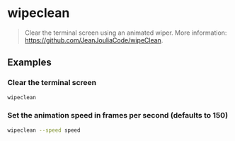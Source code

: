 # wipeclean

> Clear the terminal screen using an animated wiper. More information: <https://github.com/JeanJouliaCode/wipeClean>.

## Examples

### Clear the terminal screen

```bash
wipeclean
```

### Set the animation speed in frames per second (defaults to 150)

```bash
wipeclean --speed speed
```
